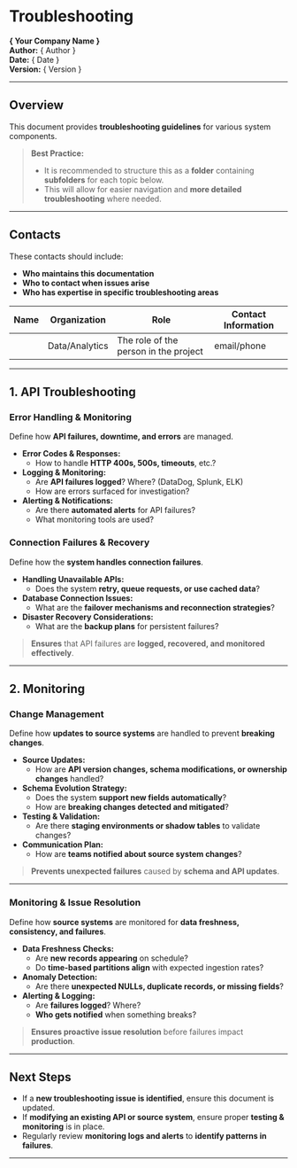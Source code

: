 # Troubleshooting  
**{ Your Company Name }**  
**Author:** { Author }  
**Date:** { Date }  
**Version:** { Version }  

---

## Overview  
This document provides **troubleshooting guidelines** for various system components.  

> **Best Practice:**  
> - It is recommended to structure this as a **folder** containing **subfolders** for each topic below.  
> - This will allow for easier navigation and **more detailed troubleshooting** where needed.  

---

## Contacts  
These contacts should include:  
- **Who maintains this documentation**  
- **Who to contact when issues arise**  
- **Who has expertise in specific troubleshooting areas**  

| Name  | Organization   | Role                                  | Contact Information |
|-------|--------------|---------------------------------------|---------------------|
|       | Data/Analytics | The role of the person in the project | email/phone |

---

## 1. API Troubleshooting  

### **Error Handling & Monitoring**  
Define how **API failures, downtime, and errors** are managed.  

- **Error Codes & Responses:**  
  - How to handle **HTTP 400s, 500s, timeouts**, etc.?  
- **Logging & Monitoring:**  
  - Are **API failures logged**? Where? (DataDog, Splunk, ELK)  
  - How are errors surfaced for investigation?  
- **Alerting & Notifications:**  
  - Are there **automated alerts** for API failures?  
  - What monitoring tools are used?  

### **Connection Failures & Recovery**  
Define how the **system handles connection failures**.  

- **Handling Unavailable APIs:**  
  - Does the system **retry, queue requests, or use cached data**?  
- **Database Connection Issues:**  
  - What are the **failover mechanisms and reconnection strategies**?  
- **Disaster Recovery Considerations:**  
  - What are the **backup plans** for persistent failures?  

> **Ensures** that API failures are **logged, recovered, and monitored effectively**.  

---

## 2. Monitoring  

### **Change Management**  
Define how **updates to source systems** are handled to prevent **breaking changes**.  

- **Source Updates:**  
  - How are **API version changes, schema modifications, or ownership changes** handled?  
- **Schema Evolution Strategy:**  
  - Does the system **support new fields automatically**?  
  - How are **breaking changes detected and mitigated**?  
- **Testing & Validation:**  
  - Are there **staging environments or shadow tables** to validate changes?  
- **Communication Plan:**  
  - How are **teams notified about source system changes**?  

> **Prevents unexpected failures** caused by **schema and API updates**.  

---

### **Monitoring & Issue Resolution**  
Define how **source systems** are monitored for **data freshness, consistency, and failures**.  

- **Data Freshness Checks:**  
  - Are **new records appearing** on schedule?  
  - Do **time-based partitions align** with expected ingestion rates?  
- **Anomaly Detection:**  
  - Are there **unexpected NULLs, duplicate records, or missing fields**?  
- **Alerting & Logging:**  
  - Are **failures logged**? Where?  
  - **Who gets notified** when something breaks?  

> **Ensures proactive issue resolution** before failures impact **production**.  

---

## Next Steps  
- If a **new troubleshooting issue is identified**, ensure this document is updated.  
- If **modifying an existing API or source system**, ensure proper **testing & monitoring** is in place.  
- Regularly review **monitoring logs and alerts** to **identify patterns in failures**.  

---

